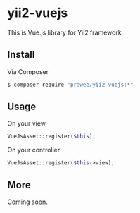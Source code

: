 # yii2-vuejs


This is Vue.js library for Yii2 framework 

## Install 
Via Composer
``` bash 
$ composer require "prawee/yii2-vuejs:*"
```

## Usage
On your view 
``` php
VueJsAsset::register($this);
```
On your controller
``` php
VueJsAsset::register($this->view);
```
## More 
Coming soon.
